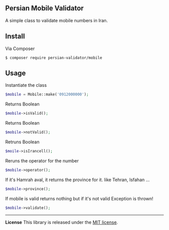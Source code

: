 ## Persian Mobile Validator
A simple class to validate mobile numbers in Iran. 

## Install
Via Composer
```shell
$ composer require persian-validator/mobile
```
## Usage
Instantiate the class 
```php
$mobile = Mobile::make('0912000000');
```

Returns Boolean
```php
$mobile->isValid();
```
 

Returns Boolean
```php
$mobile->notValid(); 
```
Retruns Boolean
```php
$moile->isIrancell(); 
```
Reruns the operator for the number
```php
$mobile->operator(); 
```
If it's Hamrah aval, it returns the province for it. like Tehran, Isfahan ...
```php
$mobile->province(); 
```
If mobile is valid returns nothing but if it's not valid Exception is thrown!
```php
$mobile->validate();
```
***

**License**
This library is released under the [MIT license](https://github.com/symfony/polyfill-mbstring/blob/master/LICENSE).

